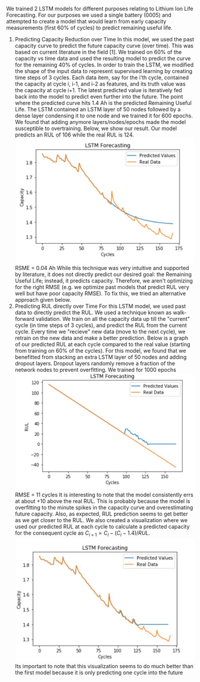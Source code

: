 We trained 2 LSTM models for different purposes relating to Lithium Ion Life Forecasting. For our purposes we used a single battery (0005) and attempted to create a model that would learn from early capacity measurements (first 60% of cycles) to predict remaining useful life.
1. Predicting Capacity Reduction over Time
In this model, we used the past capacity curve to predict the future capacity curve (over time). This was based on current literature in the field [1]. We trained on 60% of the capacity vs time data and used the resulting model to predict the curve for the remaining 40% of cycles. In order to train the LSTM, we modified the shape of the input data to represent supervised learning by creating time steps of 3 cycles. Each data item, say for the i'th cycle, contained the capacity at cycle i, i-1, and i-2 as features, and its truth value was the capacity at cycle i+1. The latest predicted value is iteratively fed back into the model to predict even further into the future. The point where the predicted curve hits 1.4 Ah is the predicted Remaining Useful Life. The LSTM contained an LSTM layer of 50 nodes followed by a dense layer condensing it to one node and we trained it for 600 epochs. We found that adding anymore layers/nodes/epochs made the model susceptible to overtraining. Below, we show our result. Our model predicts an RUL of 106 while the real RUL is 124.
![RMSE vs. number of components](/images/LSTM1Capacity.jpg)
RSME = 0.04 Ah
While this technique was very intuitive and supported by literature, it does not directly predict our desired goal: the Remaining Useful Life; instead, it predicts capacity. Therefore, we aren't optimizing for the right RMSE (e.g. we optimize past models that predict RUL very well but have poor capacity RMSE). To fix this, we tried an alternative approach given below.
2. Predicting RUL directly over Time
For this LSTM model, we used past data to directly predict the RUL. We used a technique known as walk-forward validation. We train on all the capacity data up till the "current" cycle (in time steps of 3 cycles), and predict the RUL from the current cycle. Every time we "recieve" new data (move to the next cycle), we retrain on the new data and make a better prediction. Below is a graph of our predicted RUL at each cycle compared to the real value (starting from training on 60% of the cycles). For this model, we found that we benefitted from stacking an extra LSTM layer of 50 nodes and adding dropout layers. Dropout layers randomly remove a fraction of the network nodes to prevent overfitting. We trained for 1000 epochs
![RMSE vs. number of components](/images/LSTM2RUL.jpg)
RMSE = 11 cycles
It is interesting to note that the model consistently errs at about +10 above the real RUL. This is probably because the model is overfitting to the minute spikes in the capacity curve and overestimating future capacity. Also, as expected, RUL prediction seems to get better as we get closer to the RUL. We also created a visualization where we used our predicted RUL at each cycle to calculate a predicted capacity for the consequent cycle as $C_{i+1} = C_i - (C_i-1.4)/RUL$.
![RMSE vs. number of components](/images/LSTM2Capacity.jpg)
Its important to note that this visualization seems to do much better than the first model because it is only predicting one cycle into the future
